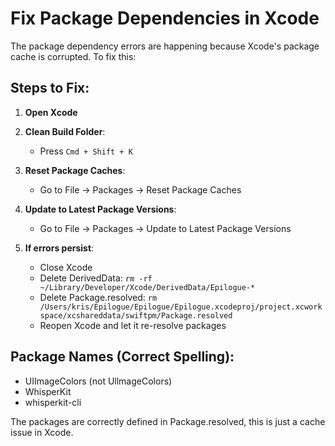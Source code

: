 # Fix Package Dependencies in Xcode

The package dependency errors are happening because Xcode's package cache is corrupted. To fix this:

## Steps to Fix:

1. **Open Xcode**
2. **Clean Build Folder**: 
   - Press `Cmd + Shift + K`
   
3. **Reset Package Caches**:
   - Go to File → Packages → Reset Package Caches
   
4. **Update to Latest Package Versions**:
   - Go to File → Packages → Update to Latest Package Versions
   
5. **If errors persist**:
   - Close Xcode
   - Delete DerivedData: `rm -rf ~/Library/Developer/Xcode/DerivedData/Epilogue-*`
   - Delete Package.resolved: `rm /Users/kris/Epilogue/Epilogue/Epilogue.xcodeproj/project.xcworkspace/xcshareddata/swiftpm/Package.resolved`
   - Reopen Xcode and let it re-resolve packages

## Package Names (Correct Spelling):
- UIImageColors (not UllmageColors)
- WhisperKit 
- whisperkit-cli

The packages are correctly defined in Package.resolved, this is just a cache issue in Xcode.